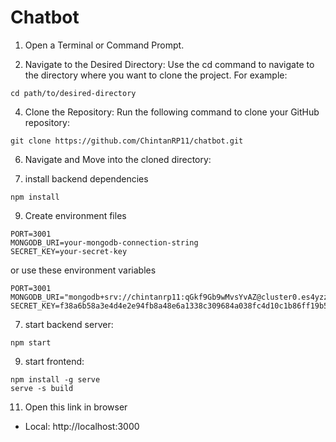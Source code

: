 # Chatbot

1. Open a Terminal or Command Prompt.

2. Navigate to the Desired Directory:
Use the cd command to navigate to the directory where you want to clone the project.
For example:
```
cd path/to/desired-directory
```

4. Clone the Repository:
Run the following command to clone your GitHub repository:
```
git clone https://github.com/ChintanRP11/chatbot.git
```


6. Navigate and Move into the cloned directory:

7. install backend dependencies
```
npm install
```

9. Create environment files
```
PORT=3001
MONGODB_URI=your-mongodb-connection-string
SECRET_KEY=your-secret-key
```

or use these environment variables
```
PORT=3001
MONGODB_URI="mongodb+srv://chintanrp11:qGkf9Gb9wMvsYvAZ@cluster0.es4yzzq.mongodb.net/"
SECRET_KEY=f38a6b58a3e4d4e2e94fb8a48e6a1338c309684a038fc4d10c1b86ff19b5a1d7
```

7. start backend server:
```
npm start
```

9. start frontend:
```
npm install -g serve
serve -s build
```

11. Open this link in browser
- Local:    http://localhost:3000  
